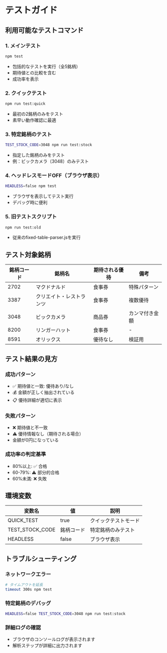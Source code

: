 # テストガイド

## 利用可能なテストコマンド

### 1. メインテスト
```bash
npm test
```
- 包括的なテストを実行（全5銘柄）
- 期待値との比較を含む
- 成功率を表示

### 2. クイックテスト
```bash
npm run test:quick
```
- 最初の2銘柄のみをテスト
- 素早い動作確認に最適

### 3. 特定銘柄のテスト
```bash
TEST_STOCK_CODE=3048 npm run test:stock
```
- 指定した銘柄のみをテスト
- 例：ビックカメラ（3048）のみテスト

### 4. ヘッドレスモードOFF（ブラウザ表示）
```bash
HEADLESS=false npm test
```
- ブラウザを表示してテスト実行
- デバッグ時に便利

### 5. 旧テストスクリプト
```bash
npm run test:old
```
- 従来のfixed-table-parser.jsを実行

## テスト対象銘柄

| 銘柄コード | 銘柄名 | 期待される優待 | 備考 |
|---|---|---|---|
| 2702 | マクドナルド | 食事券 | 特殊パターン |
| 3387 | クリエイト・レストランツ | 食事券 | 複数優待 |
| 3048 | ビックカメラ | 商品券 | カンマ付き金額 |
| 8200 | リンガーハット | 食事券 | - |
| 8591 | オリックス | 優待なし | 検証用 |

## テスト結果の見方

### 成功パターン
- ✅ 期待値と一致: 優待あり/なし
- 💰 金額が正しく抽出されている
- 📋 優待詳細が適切に表示

### 失敗パターン
- ❌ 期待値と不一致
- ⚠️ 優待情報なし（期待される場合）
- 金額が0円になっている

### 成功率の判定基準
- 80%以上: ✅ 合格
- 60-79%: ⚠️ 部分的合格
- 60%未満: ❌ 失敗

## 環境変数

| 変数名 | 値 | 説明 |
|---|---|---|
| QUICK_TEST | true | クイックテストモード |
| TEST_STOCK_CODE | 銘柄コード | 特定銘柄のみテスト |
| HEADLESS | false | ブラウザ表示 |

## トラブルシューティング

### ネットワークエラー
```bash
# タイムアウトを延長
timeout 300s npm test
```

### 特定銘柄のデバッグ
```bash
HEADLESS=false TEST_STOCK_CODE=3048 npm run test:stock
```

### 詳細ログの確認
- ブラウザのコンソールログが表示されます
- 解析ステップが詳細に出力されます